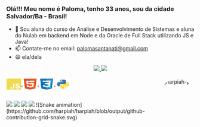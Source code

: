 ### Olá!!! Meu nome é Paloma, tenho 33 anos, sou da cidade Salvador/Ba - Brasil! 
- 🌱 Sou aluna do curso de Análise e Desenvolvimento de Sistemas e aluna do Nulab em backend em Node e da Oracle de Full Stack utilizando JS e Java!
- 📫 Contate-me no email: palomasantanati@gmail.com
- 😄 ela/dela

<div align="center">
  <a href="https://harpiah.github.io/">
  <img height="180em" src="https://github-readme-stats.vercel.app/api?username=harpiah&show_icons=true&theme=gruvbox&include_all_commits=true&count_private=true"/>
  <img height="180em" src="https://github-readme-stats.vercel.app/api/top-langs/?username=harpiah&layout=compact&langs_count=7&theme=gruvbox"/>
</div>
  <div style="display: inline_block"><br>
  <img align="center" alt="harpiah-Js" height="30" width="40" src="https://raw.githubusercontent.com/devicons/devicon/master/icons/javascript/javascript-plain.svg">
  <img align="center" alt="harpiah-HTML" height="30" width="40" src="https://raw.githubusercontent.com/devicons/devicon/master/icons/html5/html5-original.svg">
  <img align="center" alt="harpiah-CSS" height="30" width="40" src="https://raw.githubusercontent.com/devicons/devicon/master/icons/css3/css3-original.svg">
  <img align="center" alt="harpiah-Python" height="30" width="40" src="https://raw.githubusercontent.com/devicons/devicon/master/icons/python/python-original.svg">
  
  <img align="right" alt="harpiah-pic" height="150" style="border-radius:50px;" src="https://cdn.discordapp.com/attachments/933145098013802537/933145225902293062/61rudb.gif">
</div>
  
  ##
  
  <div> 
  <a href="https://www.youtube.com/channel/UCHogYWXLJWE1wDY53OfDyJA" target="_blank"><img src="https://img.shields.io/badge/YouTube-FF0000?style=for-the-badge&logo=youtube&logoColor=white" target="_blank"></a>
  <a href="https://www.instagram.com/paloma_harpiah/" target="_blank"><img src="https://img.shields.io/badge/-Instagram-%23E4405F?style=for-the-badge&logo=instagram&logoColor=white" target="_blank"></a>
   <a href = "mailto:palomasantanati@gmail.com"><img src="https://img.shields.io/badge/-Gmail-%23333?style=for-the-badge&logo=gmail&logoColor=white" target="_blank"></a>
  <a href="https://www.linkedin.com/in/palomassantana/" target="_blank"><img src="https://img.shields.io/badge/-LinkedIn-%230077B5?style=for-the-badge&logo=linkedin&logoColor=white" target="_blank"></a> 
          ![Snake animation](https://github.com/harpiah/harpiah/blob/output/github-contribution-grid-snake.svg)
 </div>
